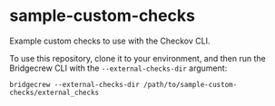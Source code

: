 # sample-custom-checks
Example custom checks to use with the Checkov CLI.

To use this repository, clone it to your environment, and then run the Bridgecrew CLI with the `--external-checks-dir` argument:

`bridgecrew --external-checks-dir /path/to/sample-custom-checks/external_checks`
